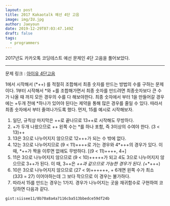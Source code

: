 ```yaml
---
layout: post
title: 2017 Kakaotalk 예선 4단 고음
image: img/IU.jpg
author: Jaeyoun
date: 2019-12-29T07:03:47.149Z
draft: false
tags: 
  - programmers
---
```


2017년도 카카오톡 코딩테스트 예선 문제인 4단 고음을 풀어보았다.

---

문제 링크 : [아이유 4단고음](https://programmers.co.kr/learn/courses/30/lessons/1831)

1에서 시작해서 (*++) 를 적절히 조합해서 최종 숫자를 만드는 방법의 수를 구하는 문제이다.
1부터 시작해서 *와 +를 조합해가면서 최종 숫자를 만드려면 최종숫자보다 큰 수가 나올 때 까지 모든 경우의 수를 다 해보야한다.
최종 숫자에서 부터 1을 만들어갈 경우에는 +두개 전에 *하나가 있어야 된다는 제약을 통해 많은 경우를 줄일 수 있다. 따라서 최종 숫자에서 부터 줄여나가도록 했다.
먼저, 15를 예시로 시작해보자.
1. 일단, 규칙상 마지막은 ++로 끝나므로 13++로 시작해도 무방하다.
2. +가 두개 나왔으므로 ++ 왼쪽 수는 *를 하나 포함, 즉 3이상의 수여야 한다. (3 < 13)++
3. 13은 3으로 나누어지지 않으므로 12+++가 되는 수 밖에 없다.
4. 12는 3으로 나누어지므로 (9 < 11)++++로 가는 경우와 4*+++의 경우가 있다. 이 때, *++가 짝을 이루면 없애도 무방하다. [(9 < 11)++++, 4+]
5. 11은 3으로 나누어지지 않으므로 (9 < 10)+++++가 되고 4도 3으로 나누어지지 않으므로 3++가 된다. 이 때, 3++은 *++과 같으므로 가능한 경우가 된다. (*+*+++)
6. 10은 3으로 나누어지지 않으므로 (27 < 9)++++++, + 6개면 왼쪽 수가 최소 (3*3*3 = 27) 이어야하는데 그 보다 작으므로 이 경우는 불가하다.
7. 따라서 15를 만드는 경우는 1가지.
경우가 나누어지는 곳을 재귀함수로 구현하여 코딩하면 다음과 같다.

`gist:siisee11/8b70a8a4a7116cba513bbedce59df24b`